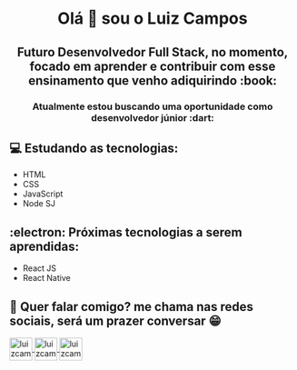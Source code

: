 <h1 align="center">Olá 👋 sou o Luiz Campos </h1>

<h2 align="center">Futuro Desenvolvedor Full Stack, no momento, focado em aprender e contribuir com esse ensinamento que venho adiquirindo :book:</h2>

<h3 align="center">Atualmente estou buscando uma oportunidade como desenvolvedor júnior :dart:</h3>

## :computer: Estudando as tecnologias:
- HTML
- CSS
- JavaScript
- Node SJ

## :electron: Próximas tecnologias a serem aprendidas:
- React JS
- React Native

## :bust_in_silhouette: Quer falar comigo? me chama nas redes sociais, será um prazer conversar :grin:
<p>
<a href="https://www.linkedin.com/in/luiz-campos/">
<img align="center"           src="https://camo.githubusercontent.com/609be48e654a9c8aed1660c2596b04f09ed13aee/68747470733a2f2f63646e2e6a7364656c6976722e6e65742f6e706d2f73696d706c652d69636f6e7340332e302e312f69636f6e732f6c696e6b6564696e2e737667" alt="luizcampos" height="40" width="40" data-canonical-src="https://cdn.jsdelivr.net/npm/simple-icons@3.0.1/icons/linkedin.svg" style="max-width:100%;">
</a>

<a href="https://www.facebook.com/luiz.eduardo.7773">
<img align="center" src="https://camo.githubusercontent.com/9e144f02d0c1174ffb8e673b6b9968ae5351e9d6/68747470733a2f2f63646e2e6a7364656c6976722e6e65742f6e706d2f73696d706c652d69636f6e7340332e302e312f69636f6e732f66616365626f6f6b2e737667" alt="luizcampos" height="40" width="40" data-canonical-src="https://cdn.jsdelivr.net/npm/simple-icons@3.0.1/icons/facebook.svg" style="max-width:100%;">
</a>

<a href="https://www.instagram.com/eluiz27/">
<img align="center" src="https://camo.githubusercontent.com/6a7303cd751618218ce00026d1f25a3dd1461ea6/68747470733a2f2f63646e2e6a7364656c6976722e6e65742f6e706d2f73696d706c652d69636f6e7340332e302e312f69636f6e732f696e7374616772616d2e737667" alt="luizcampos" height="40" width="40" data-canonical-src="https://cdn.jsdelivr.net/npm/simple-icons@3.0.1/icons/instagram.svg" style="max-width:100%;">
</p>
</a>
